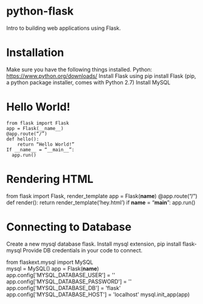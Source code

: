 # python-flask

Intro to building web applications using Flask.

# Installation
 
 Make sure you have the following things installed.
    Python: https://www.python.org/downloads/
    Install Flask using pip install Flask (pip, a python package installer, comes with Python 2.7)
    Install MySQL

# Hello World!
    from flask import Flask
    app = Flask(__name__)
    @app.route(“/”)
    def hello():
	    return “Hello World!”
    If __name__ = “__main__”:
      app.run()

# Rendering HTML

  from flask import Flask, render_template
    app = Flask(__name__)
    @app.route(“/”)
    def render():
    return render_template(‘hey.html’)
    if __name__ = “__main__”:
    app.run()
    
# Connecting to Database

  Create a new mysql database flask.
  Install mysql extension, pip install flask-mysql
  Provide DB credentials in your code to connect.
  
  from flaskext.mysql import MySQL  
  mysql = MySQL()
  app = Flask(__name__)
  app.config['MYSQL_DATABASE_USER'] = '<username>'
  app.config['MYSQL_DATABASE_PASSWORD'] = '<password>'
  app.config['MYSQL_DATABASE_DB'] = 'flask'
  app.config['MYSQL_DATABASE_HOST'] = 'localhost'
  mysql.init_app(app)



